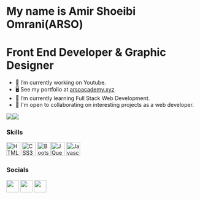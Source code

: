 My name is Amir Shoeibi Omrani(ARSO)
==================================================
Front End Developer & Graphic Designer
==================================================
- 🔭 I’m currently working on Youtube.
- 🖥️  See my portfolio at [arsoacademy.xyz](https://arsoacademy.xyz)
- 🌱 I’m currently learning Full Stack Web Development.
- 🤝 I'm open to collaborating on interesting projects as a web developer.

<a href="https://www.twitter.com/AmirOmrani_ARSO" target="_blank" rel="noreferrer"><img src="https://img.shields.io/twitter/follow/AmirOmrani_ARSO?logo=twitter&style=for-the-badge&color=0891b2&labelColor=1c1917"/></a><a href="https://www.github.com/Amirshoeibiomrani" target="_blank" rel="noreferrer"><img src="https://img.shields.io/github/followers/Amirshoeibiomrani?logo=github&style=for-the-badge&color=0891b2&labelColor=1c1917" /></a>
                  
### Skills
<p align="left">

<a href="https://developer.mozilla.org/en-US/docs/Glossary/HTML5" target="_blank" rel="noreferrer"><img src="https://raw.githubusercontent.com/danielcranney/readme-generator/main/public/icons/skills/html5-colored.svg" width="36" height="36" alt="HTML5" /></a>
<a href="https://developer.mozilla.org/en-US/docs/Web/CSS" target="_blank" rel="noreferrer"><img src="https://raw.githubusercontent.com/danielcranney/readme-generator/main/public/icons/skills/css3-colored.svg" width="36" height="36" alt="CSS3" /></a>
<a href="https://getbootstrap.com/" target="_blank" rel="noreferrer"><img src="https://raw.githubusercontent.com/danielcranney/readme-generator/main/public/icons/skills/bootstrap-colored.svg" width="36" height="36" alt="Bootstrap" /></a><a href="https://jquery.com/" target="_blank" rel="noreferrer"><img src="https://raw.githubusercontent.com/danielcranney/readme-generator/main/public/icons/skills/jquery-colored.svg" width="36" height="36" alt="JQuery" /></a>
  <a href="https://developer.mozilla.org/en-US/docs/Web/JavaScript" target="_blank" rel="noreferrer"><img src="https://raw.githubusercontent.com/danielcranney/readme-generator/main/public/icons/skills/javascript-colored.svg" width="36" height="36" alt="Javascript" /></a>
</p>

### Socials        
<p align="left">
<a href="https://www.github.com/Amirshoeibiomrani" target="_blank" rel="noreferrer"><img src="https://raw.githubusercontent.com/danielcranney/readme-generator/main/public/icons/socials/github-dark.svg" width="32" height="32" /></a>
  <a href="https://www.linkedin.com/in/amir-shoeibi-omrani-arso-939b44200" target="_blank" rel="noreferrer"><img src="https://raw.githubusercontent.com/danielcranney/readme-generator/main/public/icons/socials/linkedin.svg" width="32" height="32" /></a>
  <a href="https://www.twitter.com/AmirOmrani_ARSO" target="_blank" rel="noreferrer"><img src="https://raw.githubusercontent.com/danielcranney/readme-generator/main/public/icons/socials/twitter.svg" width="32" height="32" /></a></p>

